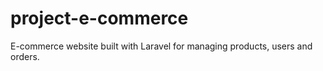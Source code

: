 # project-e-commerce
E-commerce website built with Laravel for managing products, users and orders.
